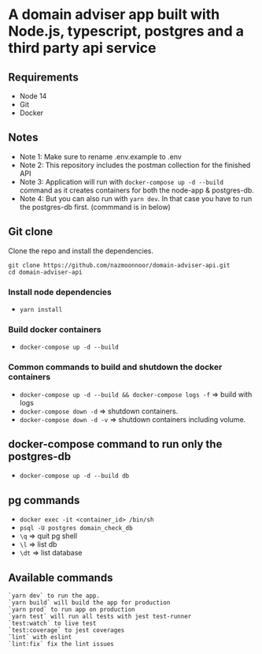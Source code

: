 # A domain adviser app built with Node.js, typescript, postgres and a third party api service 
## Requirements
- Node 14
- Git
- Docker

## Notes
- Note 1: Make sure to rename .env.example to .env 
- Note 2: This repository includes the postman collection for the finished API
- Note 3: Application will run with `docker-compose up -d --build` command as it creates containers for both the node-app & postgres-db. 
- Note 4: But you can also run with `yarn dev`. In that case you have to run the postgres-db first. (commmand is in below)

## Git clone
Clone the repo and install the dependencies.
```
git clone https://github.com/nazmoonnoor/domain-adviser-api.git
cd domain-adviser-api
```

### Install node dependencies
- `yarn install`

### Build docker containers
- `docker-compose up -d --build`

### Common commands to build and shutdown the docker containers

- `docker-compose up -d --build && docker-compose logs -f` => build with logs
- `docker-compose down -d` => shutdown containers. 
- `docker-compose down -d -v` => shutdown containers including volume. 


## docker-compose command to run only the postgres-db

- `docker-compose up -d --build db`

## pg commands

- `docker exec -it <container_id> /bin/sh`
- `psql -U postgres domain_check_db`
- `\q` => quit pg shell
- `\l` => list db
- `\dt` => list database

## Available commands
    `yarn dev` to run the app.
    `yarn build` will build the app for production
    `yarn prod` to run app on production
    `yarn test` will run all tests with jest test-runner
    `test:watch` to live test
    `test:coverage` to jest coverages
    `lint` with eslint
    `lint:fix` fix the lint issues
